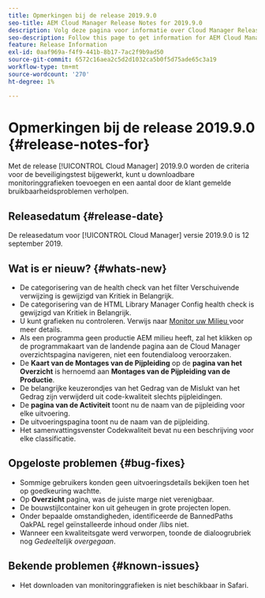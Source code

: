```yaml
---
title: Opmerkingen bij de release 2019.9.0
seo-title: AEM Cloud Manager Release Notes for 2019.9.0
description: Volg deze pagina voor informatie over Cloud Manager Release 2019.9.0.
seo-description: Follow this page to get information for AEM Cloud Manager Release 2019.9.0.
feature: Release Information
exl-id: 0aaf969a-f4f9-441b-8b17-7ac2f9b9ad50
source-git-commit: 6572c16aea2c5d2d1032ca5b0f5d75ade65c3a19
workflow-type: tm+mt
source-wordcount: '270'
ht-degree: 1%

---
```


# Opmerkingen bij de release 2019.9.0 {#release-notes-for}

Met de release [!UICONTROL Cloud Manager] 2019.9.0 worden de criteria voor de beveiligingstest bijgewerkt, kunt u downloadbare monitoringgrafieken toevoegen en een aantal door de klant gemelde bruikbaarheidsproblemen verholpen.

## Releasedatum {#release-date}

De releasedatum voor [!UICONTROL Cloud Manager] versie 2019.9.0 is 12 september 2019.

## Wat is er nieuw? {#whats-new}

* De categorisering van de health check van het filter Verschuivende verwijzing is gewijzigd van Kritiek in Belangrijk.
* De categorisering van de HTML Library Manager Config health check is gewijzigd van Kritiek in Belangrijk.
* U kunt grafieken nu controleren. Verwijs naar [ Monitor uw Milieu ](/help/using/monitoring-environments.md) voor meer details.
* Als een programma geen productie AEM milieu heeft, zal het klikken op de programmakaart van de landende pagina aan de Cloud Manager overzichtspagina navigeren, niet een foutendialoog veroorzaken.
* De **Kaart van de Montages van de Pijpleiding** op de **pagina van het Overzicht** is hernoemd aan **Montages van de Pijpleiding van de Productie**.
* De belangrijke keuzerondjes van het Gedrag van de Mislukt van het Gedrag zijn verwijderd uit code-kwaliteit slechts pijpleidingen.
* De **pagina van de Activiteit** toont nu de naam van de pijpleiding voor elke uitvoering.
* De uitvoeringspagina toont nu de naam van de pijpleiding.
* Het samenvattingsvenster Codekwaliteit bevat nu een beschrijving voor elke classificatie.

## Opgeloste problemen {#bug-fixes}

* Sommige gebruikers konden geen uitvoeringsdetails bekijken toen het op goedkeuring wachtte.
* Op **Overzicht** pagina, was de juiste marge niet verenigbaar.
* De bouwstijlcontainer kon uit geheugen in grote projecten lopen.
* Onder bepaalde omstandigheden, identificeerde de BannedPaths OakPAL regel geïnstalleerde inhoud onder /libs niet.
* Wanneer een kwaliteitsgate werd verworpen, toonde de dialoogrubriek nog *Gedeeltelijk overgegaan*.

## Bekende problemen {#known-issues}

* Het downloaden van monitoringgrafieken is niet beschikbaar in Safari.

